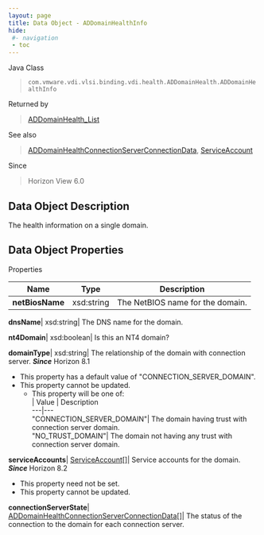```yaml
---
layout: page
title: Data Object - ADDomainHealthInfo
hide:
 #- navigation
 - toc
---
```






Java Class  
> `com.vmware.vdi.vlsi.binding.vdi.health.ADDomainHealth.ADDomainHealthInfo`

Returned by  
> [ADDomainHealth_List](vdi.health.ADDomainHealth.md#list)

See also  
> [ADDomainHealthConnectionServerConnectionData](vdi.health.ADDomainHealth.ConnectionServerConnectionData.md), [ServiceAccount](vdi.health.ADDomainHealth.ServiceAccount.md)

Since  
> Horizon View 6.0


## Data Object Description 

The health information on a single domain. 

## Data Object Properties

Properties

Name |  Type |  Description   
---|---|---  
**netBiosName**|  xsd:string|  The NetBIOS name for the domain.   
  
**dnsName**|  xsd:string|  The DNS name for the domain.   
  
**nt4Domain**|  xsd:boolean|  Is this an NT4 domain?   
  
**domainType**|  xsd:string|  The relationship of the domain with connection server.  **_Since_** Horizon 8.1  


  * This property has a default value of "CONNECTION_SERVER_DOMAIN".
* This property cannot be updated.
  * This property will be one of:  
|  Value |  Description   
---|---  
"CONNECTION_SERVER_DOMAIN"| The domain having trust with connection server domain.  
"NO_TRUST_DOMAIN"| The domain not having any trust with connection server domain.  

  
**serviceAccounts**| [ServiceAccount[]](vdi.health.ADDomainHealth.ServiceAccount.md)|  Service accounts for the domain.  **_Since_** Horizon 8.2  


* This property need not be set.
* This property cannot be updated.

  
**connectionServerState**| [ADDomainHealthConnectionServerConnectionData[]](vdi.health.ADDomainHealth.ConnectionServerConnectionData.md)|  The status of the connection to the domain for each connection server.   
  
  
  

  
  
